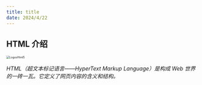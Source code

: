 ```yaml
---
title: title
date: 2024/4/22
---
```


## HTML 介绍

<img src="https://cdn.jsdelivr.net/gh/llds66/imageBed/githubImage/20240524/LogosHtml5.png" alt="LogosHtml5" style="zoom:50%;" />

*HTML（超文本标记语言——HyperText Markup Language）是构成 Web 世界的一砖一瓦。它定义了网页内容的含义和结构。*

